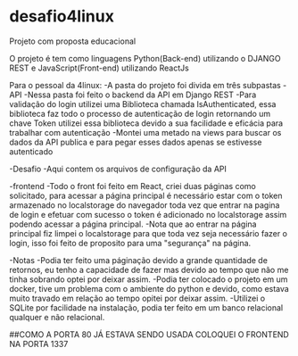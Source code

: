 # desafio4linux
Projeto com proposta educacional

O projeto é tem como linguagens Python(Back-end) utilizando o DJANGO REST e JavaScript(Front-end) utilizando ReactJs

Para o pessoal da 4linux:
 -A pasta do projeto foi divida em três subpastas
  -API
    -Nessa pasta foi feito o backend da API em Django REST
    -Para validação do login utilizei uma Biblioteca chamada IsAuthenticated, essa biblioteca faz todo o processo de autenticação de login retornando um chave Token
     utilizei essa biblioteca devido a sua facilidade e eficácia para trabalhar com autenticação
    -Montei uma metado na views para buscar os dados da API publica e para pegar esses dados apenas se estivesse autenticado
    
  -Desafio
    -Aqui contem os arquivos de configuração da API
    
  -frontend
    -Todo o front foi feito em React, criei duas páginas como solicitado, para acessar a página principal é necessário estar com o token armazenado no localstorage do navegador
    toda vez que entrar na pagina de login e efetuar com sucesso o token é adicionado no localstorage assim podendo acessar a página principal.
    -Nota que ao entrar na página principal fiz limpei o localstorage para que toda vez seja necessário fazer o login, isso foi feito de proposito para uma "segurança" na página.
    
  -Notas
    -Podia ter feito uma páginação devido a grande quantidade de retornos, eu tenho a capacidade de fazer mas devido ao tempo que não me tinha sobrando optei por deixar assim.
    -Podia ter colocado o projeto em um docker, tive um problema com o ambiente do python e devido, como estava muito travado em relação ao tempo opitei por deixar assim.
    -Utilizei o SQLite por facilidade na instalação, podia ter feito em um banco relacional qualquer e não relacional.
    
    
##COMO A PORTA 80 JÁ ESTAVA SENDO USADA COLOQUEI O FRONTEND NA PORTA 1337
    
